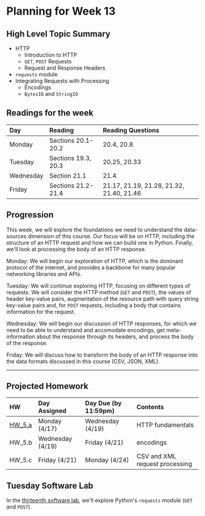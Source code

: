 # Planning for Week 13

## High Level Topic Summary

  - HTTP
    - Introduction to HTTP
    - `GET`, `POST` Requests
    - Request and Response Headers
  - `requests` module
  - Integrating Requests with Processing
    - Encodings
    - `BytesIO` and `StringIO`

## Readings for the week

Day        | Reading      | Reading Questions
:--------- |:-------------|:----------------------------------
Monday     | Sections 20.1-20.2 | 20.4, 20.8
Tuesday    | Sections 19.3, 20.3 | 20.25, 20.33
Wednesday  | Section 21.1 | 21.4
Friday     | Sections 21.2-21.4 | 21.17, 21.19, 21.28, 21.32, 21.40, 21.46

## Progression

This week, we will explore the foundations we need to understand the data-sources dimension of this course.  Our focus will be on HTTP, including the structure of an HTTP request and how we can build one in Python.  Finally, we'll look at processing the body of an HTTP response.

Monday:  We will begin our exploration of HTTP, which is the dominant protocol of the internet, and provides a backbone for many popular networking libraries and APIs.

Tuesday: We will continue exploring HTTP, focusing on different types of requests.  We will consider the HTTP method (`GET` and `POST`), the values of header key-value pairs, augmentation of the resource path with query string key-value pairs and, for `POST` requests, including a body that contains information for the request.

Wednesday: We will begin our discussion of HTTP responses, for which we need to be able to understand and accomodate encodings, get meta-information about the response through its headers, and process the body of the response.

Friday: We will discuss how to transform the body of an HTTP response into the data formats discussed in this course (CSV, JSON, XML).

---

## Projected Homework

HW | Day Assigned  | Day Due (by 11:59pm) | Contents
:--|:--------|:--------|:------------
[HW_5.a](../hw/HW_5.a/README.md) | Monday (4/17) | Wednesday (4/19) | HTTP fundamentals
HW_5.b | Wednesday (4/19) | Friday (4/21) | encodings
HW_5.c | Friday (4/21) | Monday (4/24) | CSV and XML request processing

## Tuesday Software Lab

In the [thirteenth software lab](../sw_lab/lab_13/README.md), we'll explore Python's `requests` module (`GET` and `POST`).